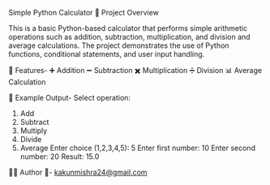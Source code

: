 
Simple Python Calculator
📌 Project Overview

This is a basic Python-based calculator that performs simple arithmetic operations such as addition, subtraction, multiplication, and division and average calculations.
The project demonstrates the use of Python functions, conditional statements, and user input handling.

🚀 Features-
➕ Addition
➖ Subtraction
✖️ Multiplication
➗ Division
📊 Average Calculation

🧩 Example Output-
Select operation:
1. Add
2. Subtract
3. Multiply
4. Divide
5. Average
Enter choice (1,2,3,4,5): 5
Enter first number: 10
Enter second number: 20
Result: 15.0


🧑‍💻 Author
📧- kakunmishra24@gmail.com

